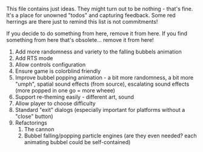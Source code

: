 This file contains just ideas. They might turn out to be nothing - that's fine. It's a place for unowned "todos" and capturing feedback. Some red herrings are there just to remind this list is not commitments!

If you decide to do something from here, remove it from here. If you find something from here that's obsolete... remove it from here!

1. Add more randomness and variety to the falling bubbels animation
2. Add RTS mode
3. Allow controls configuration
4. Ensure game is colorblind friendly
5. Improve bubbel popping animation - a bit more randomness, a bit more "umph", spatial sound effects (from source), escalating sound effects (more popped in one go = more wheee) 
6. Support re-theming easily - different art, sound
7. Allow player to choose difficulty
8. Standard "exit" dialogs (especially important for platforms without a "close" button)
9. Refactorings
   1. The cannon
   2. Bubbel falling/popping particle engines (are they even needed? each animating bubbel could be self-contained)